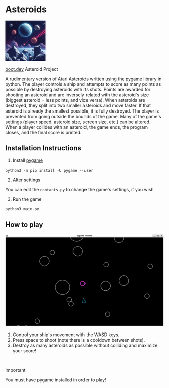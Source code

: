 # Asteroids
<img src="asteroids.jpg" width="128" alt="Asteroids">

[boot.dev](https://boot.dev) Asteroid Project

A rudimentary version of Atari Asteroids written using the [pygame]("https://www.pygame.org/docs/) library in python. The player controls a ship and attempts to score as many points as possible by destroying asteroids with its shots. Points are awarded for shooting an asteroid and are inversely related with the asteroid's size (biggest asteroid = less points, and vice versa). When asteroids are destroyed, they split into two smaller asteroids and move faster. If that asteroid is already the smallest possible, it is fully destroyed. The player is prevented from going outside the bounds of the game. Many of the game's settings (player speed, asteroid size, screen size, etc.) can be altered. When a player collides with an asteroid, the game ends, the program closes, and the final score is printed.

## Installation Instructions

1. Install [pygame]("https://www.pygame.org/wiki/GettingStarted")

```
python3 -m pip install -U pygame --user
```

2. Alter settings

You can edit the `contants.py` to change the game's settings, if you wish

3. Run the game

```
python3 main.py
```

## How to play

<img src="pygame.png" width="512" alt="Asteroids">

1. Control your ship's movement with the WASD keys.
2. Press space to shoot (note there is a cooldown between shots).
3. Destroy as many asteroids as possible without colliding and maximize your score!

&nbsp;

> [!IMPORTANT]
> You must have pygame installed in order to play!
